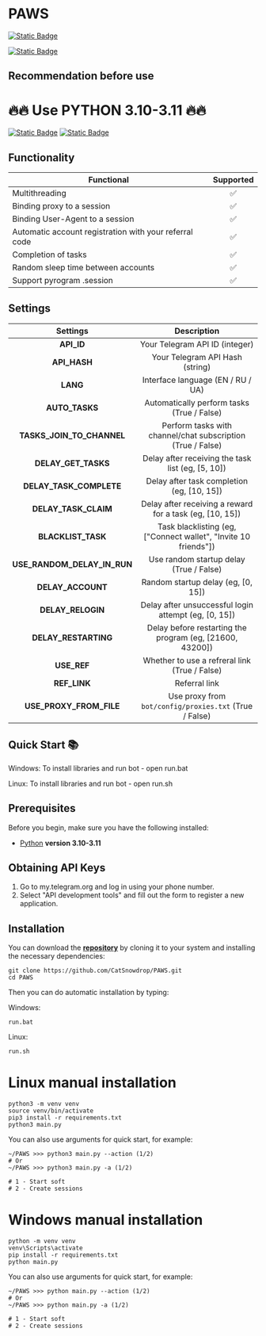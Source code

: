 # PAWS

[![Static Badge](https://img.shields.io/badge/Telegram-BOT-Link?style=for-the-badge&logo=Telegram&logoColor=white&logoSize=auto&color=blue)](https://t.me/PAWSOG_bot/PAWS?startapp=8ppTr9Ft)

[![Static Badge](https://img.shields.io/badge/My_Telegram_Сhannel-@CryptoCats__tg-Link?style=for-the-badge&logo=Telegram&logoColor=white&logoSize=auto&color=blue)](https://t.me/CryptoCats_tg)

## Recommendation before use

# 🔥🔥 Use PYTHON 3.10-3.11 🔥🔥

[![Static Badge](https://img.shields.io/badge/README_in_Ukrainian_available-README_%D0%A3%D0%BA%D1%80%D0%B0%D1%97%D0%BD%D1%81%D1%8C%D0%BA%D0%BE%D1%8E_%D0%BC%D0%BE%D0%B2%D0%BE%D1%8E-blue.svg?style=for-the-badge&logo=data:image/svg+xml;base64,PHN2ZyB4bWxucz0iaHR0cDovL3d3dy53My5vcmcvMjAwMC9zdmciIHdpZHRoPSIxMjAwIiBoZWlnaHQ9IjgwMCI+DQo8cmVjdCB3aWR0aD0iMTIwMCIgaGVpZ2h0PSI4MDAiIGZpbGw9IiMwMDU3QjciLz4NCjxyZWN0IHdpZHRoPSIxMjAwIiBoZWlnaHQ9IjQwMCIgeT0iNDAwIiBmaWxsPSIjRkZENzAwIi8+DQo8L3N2Zz4=)](README-UA.md)
[![Static Badge](https://img.shields.io/badge/README_in_russian_available-README_%D0%BD%D0%B0_%D1%80%D1%83%D1%81%D1%81%D0%BA%D0%BE%D0%BC_%D1%8F%D0%B7%D1%8B%D0%BA%D0%B5-blue?style=for-the-badge)](README-RU.md)


## Functionality
| Functional                                                     | Supported |
|----------------------------------------------------------------|:---------:|
| Multithreading                                                 |     ✅     |
| Binding proxy to a session                                     |     ✅     |
| Binding User-Agent to a session                                |     ✅     |
| Automatic account registration with your referral code         |     ✅     |
| Completion of tasks		              		     	         |     ✅     |
| Random sleep time between accounts                             |     ✅     |
| Support pyrogram .session                                      |     ✅     |

## Settings
|           Settings           |                                       Description                                        |
|:-----------------------------:|:-------------------------------------------------------------------------------------:|
|         **API_ID**            |        Your Telegram API ID (integer)                                                 |
|         **API_HASH**          |        Your Telegram API Hash (string)                                                |
|          **LANG**             |        Interface language (EN / RU / UA)                                              |
|        **AUTO_TASKS**         |        Automatically perform tasks (True / False)                                     |
|   **TASKS_JOIN_TO_CHANNEL**   |        Perform tasks with channel/chat subscription (True / False)                    |
|     **DELAY_GET_TASKS**       |        Delay after receiving the task list (eg, [5, 10])                              |
|   **DELAY_TASK_COMPLETE**     |        Delay after task completion (eg, [10, 15])                                     |
|     **DELAY_TASK_CLAIM**      |        Delay after receiving a reward for a task (eg, [10, 15])                       |
|      **BLACKLIST_TASK**       |        Task blacklisting (eg, ["Connect wallet", "Invite 10 friends"])                |
|  **USE_RANDOM_DELAY_IN_RUN**  |        Use random startup delay (True / False)                                        |
|      **DELAY_ACCOUNT**        |        Random startup delay (eg, [0, 15])                                             |
|      **DELAY_RELOGIN**        |        Delay after unsuccessful login attempt (eg, [0, 15])                           |
|    **DELAY_RESTARTING**       |        Delay before restarting the program (eg, [21600, 43200])                       |
|         **USE_REF**           |        Whether to use a refreral link (True / False)                                  |
|         **REF_LINK**          |        Referral link                                                                  |
|  **USE_PROXY_FROM_FILE**      |        Use proxy from `bot/config/proxies.txt` (True / False)                         |


## Quick Start 📚
Windows: To install libraries and run bot - open run.bat

Linux: To install libraries and run bot - open run.sh

## Prerequisites
Before you begin, make sure you have the following installed:
- [Python](https://www.python.org/downloads/) **version 3.10-3.11**

## Obtaining API Keys
1. Go to my.telegram.org and log in using your phone number.
2. Select "API development tools" and fill out the form to register a new application.

## Installation
You can download the [**repository**](https://github.com/CatSnowdrop/PAWS) by cloning it to your system and installing the necessary dependencies:
```shell
git clone https://github.com/CatSnowdrop/PAWS.git
cd PAWS
```

Then you can do automatic installation by typing:

Windows:
```shell
run.bat
```

Linux:
```shell
run.sh
```


# Linux manual installation
```shell
python3 -m venv venv
source venv/bin/activate
pip3 install -r requirements.txt
python3 main.py
```

You can also use arguments for quick start, for example:
```shell
~/PAWS >>> python3 main.py --action (1/2)
# Or
~/PAWS >>> python3 main.py -a (1/2)

# 1 - Start soft
# 2 - Create sessions
```

# Windows manual installation
```shell
python -m venv venv
venv\Scripts\activate
pip install -r requirements.txt
python main.py
```

You can also use arguments for quick start, for example:
```shell
~/PAWS >>> python main.py --action (1/2)
# Or
~/PAWS >>> python main.py -a (1/2)

# 1 - Start soft
# 2 - Create sessions
```
